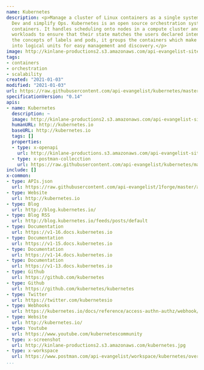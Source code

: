 ```yaml
---
name: Kubernetes
description: <p>Manage a cluster of Linux containers as a single system to accelerate
  Dev and simplify Ops. Kubernetes is an open source orchestration system for Docker
  containers. It handles scheduling onto nodes in a compute cluster and actively manages
  workloads to ensure that their state matches the users declared intentions. Using
  the concepts of labels and pods, it groups the containers which make up an application
  into logical units for easy management and discovery.</p>
image: http://kinlane-productions2.s3.amazonaws.com/api-evangelist-site/company/logos/kubernetes-logo.png
tags:
- containers
- orchestration
- scalability
created: "2021-01-03"
modified: "2021-01-03"
url: https://raw.githubusercontent.com/api-evangelist/kubernetes/master/apis.json
specificationVersion: "0.14"
apis:
- name: Kubernetes
  description: ~
  image: http://kinlane-productions2.s3.amazonaws.com/api-evangelist-site/company/logos/kubernetes-logo.png
  humanURL: http://kubernetes.io
  baseURL: http://kubernetes.io
  tags: []
  properties:
  - type: x-openapi
    url: http://kinlane-productions.s3.amazonaws.com/api-evangelist-site/company/openapis/kubernetes.json
  - type: x-postman-collecction
    url: https://raw.githubusercontent.com/api-evangelist/kubernetes/master/kubernetes-postman-collection.json
include: []
x-common:
- type: APIs.json
  url: https://raw.githubusercontent.com/api-evangelist/1forge/master/apis.json
- type: Website
  url: http://kubernetes.io
- type: Blog
  url: http://blog.kubernetes.io/
- type: Blog RSS
  url: http://blog.kubernetes.io/feeds/posts/default
- type: Documentation
  url: https://v1-16.docs.kubernetes.io
- type: Documentation
  url: https://v1-15.docs.kubernetes.io
- type: Documentation
  url: https://v1-14.docs.kubernetes.io
- type: Documentation
  url: https://v1-13.docs.kubernetes.io
- type: Github
  url: https://github.com/kubernetes
- type: Github
  url: https://github.com/kubernetes/kubernetes
- type: Twitter
  url: https://twitter.com/kubernetesio
- type: Webhooks
  url: https://kubernetes.io/docs/reference/access-authn-authz/webhook/
- type: Website
  url: http://kubernetes.io/
- type: Youtube
  url: https://www.youtube.com/kubernetescommunity
- type: x-screenshot
  url: http://kinlane-productions2.s3.amazonaws.com/kubernetes.jpg
- type: x-workspace
  url: https://www.postman.com/api-evangelist/workspace/kubernetes/overview
...
```

